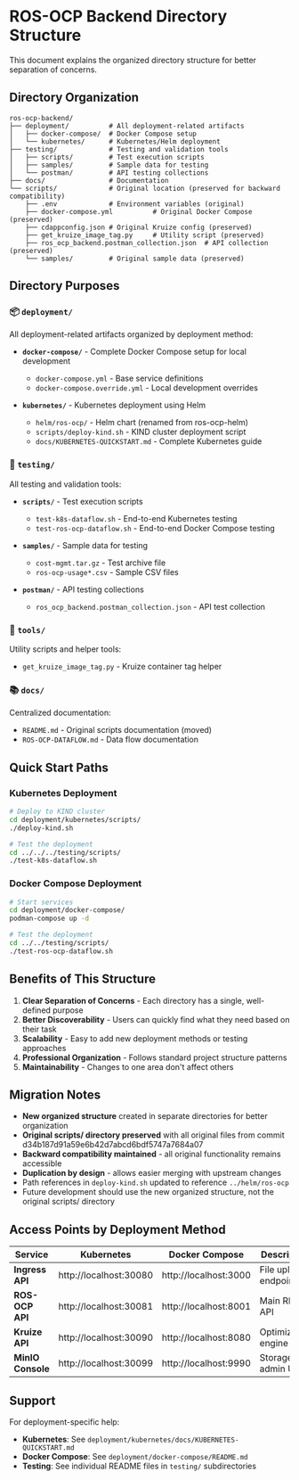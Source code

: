 # ROS-OCP Backend Directory Structure

This document explains the organized directory structure for better separation of concerns.

## Directory Organization

```
ros-ocp-backend/
├── deployment/          # All deployment-related artifacts
│   ├── docker-compose/  # Docker Compose setup
│   └── kubernetes/      # Kubernetes/Helm deployment
├── testing/             # Testing and validation tools
│   ├── scripts/         # Test execution scripts
│   ├── samples/         # Sample data for testing
│   └── postman/         # API testing collections
├── docs/                # Documentation
└── scripts/             # Original location (preserved for backward compatibility)
    ├── .env             # Environment variables (original)
    ├── docker-compose.yml          # Original Docker Compose (preserved)
    ├── cdappconfig.json # Original Kruize config (preserved)
    ├── get_kruize_image_tag.py     # Utility script (preserved)
    ├── ros_ocp_backend.postman_collection.json  # API collection (preserved)
    └── samples/         # Original sample data (preserved)
```

## Directory Purposes

### 📦 `deployment/`
All deployment-related artifacts organized by deployment method:

- **`docker-compose/`** - Complete Docker Compose setup for local development
  - `docker-compose.yml` - Base service definitions
  - `docker-compose.override.yml` - Local development overrides

- **`kubernetes/`** - Kubernetes deployment using Helm
  - `helm/ros-ocp/` - Helm chart (renamed from ros-ocp-helm)
  - `scripts/deploy-kind.sh` - KIND cluster deployment script
  - `docs/KUBERNETES-QUICKSTART.md` - Complete Kubernetes guide

### 🧪 `testing/`
All testing and validation tools:

- **`scripts/`** - Test execution scripts
  - `test-k8s-dataflow.sh` - End-to-end Kubernetes testing
  - `test-ros-ocp-dataflow.sh` - End-to-end Docker Compose testing

- **`samples/`** - Sample data for testing
  - `cost-mgmt.tar.gz` - Test archive file
  - `ros-ocp-usage*.csv` - Sample CSV files

- **`postman/`** - API testing collections
  - `ros_ocp_backend.postman_collection.json` - API test collection

### 🔧 `tools/`
Utility scripts and helper tools:
- `get_kruize_image_tag.py` - Kruize container tag helper

### 📚 `docs/`
Centralized documentation:
- `README.md` - Original scripts documentation (moved)
- `ROS-OCP-DATAFLOW.md` - Data flow documentation

## Quick Start Paths

### Kubernetes Deployment
```bash
# Deploy to KIND cluster
cd deployment/kubernetes/scripts/
./deploy-kind.sh

# Test the deployment
cd ../../../testing/scripts/
./test-k8s-dataflow.sh
```

### Docker Compose Deployment
```bash
# Start services
cd deployment/docker-compose/
podman-compose up -d

# Test the deployment
cd ../../testing/scripts/
./test-ros-ocp-dataflow.sh
```

## Benefits of This Structure

1. **Clear Separation of Concerns** - Each directory has a single, well-defined purpose
2. **Better Discoverability** - Users can quickly find what they need based on their task
3. **Scalability** - Easy to add new deployment methods or testing approaches
4. **Professional Organization** - Follows standard project structure patterns
5. **Maintainability** - Changes to one area don't affect others

## Migration Notes

- **New organized structure** created in separate directories for better organization
- **Original scripts/ directory preserved** with all original files from commit d34b187d91a59e6b42d7abcd6bdf5747a7684a07
- **Backward compatibility maintained** - all original functionality remains accessible
- **Duplication by design** - allows easier merging with upstream changes
- Path references in `deploy-kind.sh` updated to reference `../helm/ros-ocp`
- Future development should use the new organized structure, not the original scripts/ directory

## Access Points by Deployment Method

| Service | Kubernetes | Docker Compose | Description |
|---------|------------|----------------|-------------|
| **Ingress API** | http://localhost:30080 | http://localhost:3000 | File upload endpoint |
| **ROS-OCP API** | http://localhost:30081 | http://localhost:8001 | Main REST API |
| **Kruize API** | http://localhost:30090 | http://localhost:8080 | Optimization engine |
| **MinIO Console** | http://localhost:30099 | http://localhost:9990 | Storage admin UI |

## Support

For deployment-specific help:
- **Kubernetes**: See `deployment/kubernetes/docs/KUBERNETES-QUICKSTART.md`
- **Docker Compose**: See `deployment/docker-compose/README.md`
- **Testing**: See individual README files in `testing/` subdirectories